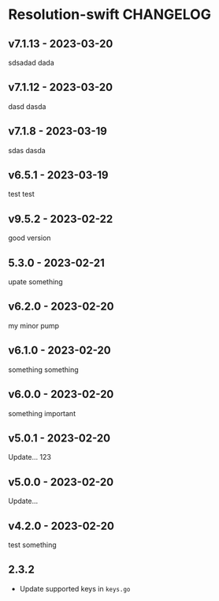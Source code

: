 # Resolution-swift CHANGELOG

## v7.1.13 - 2023-03-20

sdsadad dada

## v7.1.12 - 2023-03-20

dasd dasda

## v7.1.8 - 2023-03-19

sdas dasda

## v6.5.1 - 2023-03-19

test test

## v9.5.2 - 2023-02-22

good version

## 5.3.0 - 2023-02-21

upate something

## v6.2.0 - 2023-02-20

my minor pump

## v6.1.0 - 2023-02-20

something something

## v6.0.0 - 2023-02-20

something important

## v5.0.1 - 2023-02-20

Update... 123

## v5.0.0 - 2023-02-20

Update...

## v4.2.0 - 2023-02-20

test something

## 2.3.2

- Update supported keys in `keys.go`
